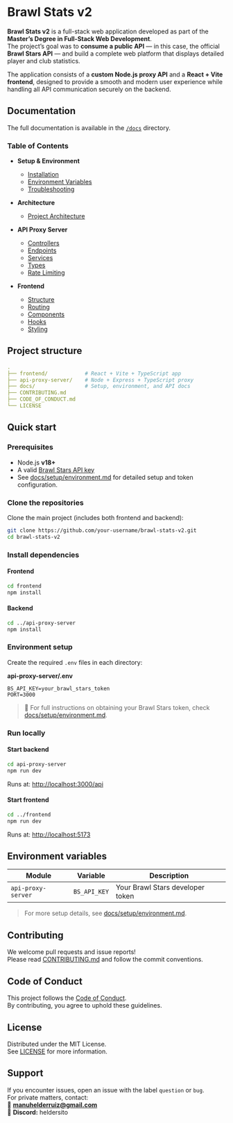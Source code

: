 # Brawl Stats v2

**Brawl Stats v2** is a full-stack web application developed as part of the **Master’s Degree in Full-Stack Web Development**.  
The project’s goal was to **consume a public API** — in this case, the official **Brawl Stars API** — and build a complete web platform that displays detailed player and club statistics.

The application consists of a **custom Node.js proxy API** and a **React + Vite frontend**, designed to provide a smooth and modern user experience while handling all API communication securely on the backend.

## Documentation

The full documentation is available in the [`/docs`](./docs) directory.

### Table of Contents

- **Setup & Environment**

  - [Installation](./docs/setup/installation.md)
  - [Environment Variables](./docs/setup/environment.md)
  - [Troubleshooting](./docs/setup/troubleshooting.md)

- **Architecture**

  - [Project Architecture](./docs/architecture.md)

- **API Proxy Server**

  - [Controllers](./docs/api/controllers.md)
  - [Endpoints](./docs/api/endpoints.md)
  - [Services](./docs/api/services.md)
  - [Types](./docs/api/types.md)
  - [Rate Limiting](./docs/api/rate-limiting.md)

- **Frontend**
  - [Structure](./docs/frontend/structure.md)
  - [Routing](./docs/frontend/routing.md)
  - [Components](./docs/frontend/components.md)
  - [Hooks](./docs/frontend/hooks.md)
  - [Styling](./docs/frontend/styling.md)

## Project structure

```yaml
.
├── frontend/            # React + Vite + TypeScript app
├── api-proxy-server/    # Node + Express + TypeScript proxy
├── docs/                # Setup, environment, and API docs
├── CONTRIBUTING.md
├── CODE_OF_CONDUCT.md
└── LICENSE
```

## Quick start

### Prerequisites

- Node.js **v18+**
- A valid [Brawl Stars API key](https://developer.brawlstars.com/)
- See [docs/setup/environment.md](./docs/setup/environment.md) for detailed setup and token configuration.

### Clone the repositories

Clone the main project (includes both frontend and backend):

```bash
git clone https://github.com/your-username/brawl-stats-v2.git
cd brawl-stats-v2
```

### Install dependencies

#### Frontend

```bash
cd frontend
npm install
```

#### Backend

```bash
cd ../api-proxy-server
npm install
```

### Environment setup

Create the required `.env` files in each directory:

**api-proxy-server/.env**

```env
BS_API_KEY=your_brawl_stars_token
PORT=3000
```

> 🔑 For full instructions on obtaining your Brawl Stars token, check [docs/setup/environment.md](./docs/setup/environment.md).

### Run locally

#### Start backend

```bash
cd api-proxy-server
npm run dev
```

Runs at: [http://localhost:3000/api](http://localhost:3000/api)

#### Start frontend

```bash
cd ../frontend
npm run dev
```

Runs at: [http://localhost:5173](http://localhost:5173)

## Environment variables

| Module             | Variable     | Description                      |
| ------------------ | ------------ | -------------------------------- |
| `api-proxy-server` | `BS_API_KEY` | Your Brawl Stars developer token |

> For more setup details, see [docs/setup/environment.md](./docs/setup/environment.md).

## Contributing

We welcome pull requests and issue reports!  
Please read [CONTRIBUTING.md](./CONTRIBUTING.md) and follow the commit conventions.

## Code of Conduct

This project follows the [Code of Conduct](./CODE_OF_CONDUCT.md).  
By contributing, you agree to uphold these guidelines.

## License

Distributed under the MIT License.  
See [LICENSE](./LICENSE) for more information.

## Support

If you encounter issues, open an issue with the label `question` or `bug`.  
For private matters, contact:  
📧 **manuhelderruiz@gmail.com**  
💬 **Discord:** heldersito
